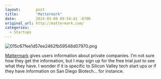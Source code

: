 ```yaml
---
layout:       post
title:        "Mattermark"
date:         2014-03-09 09:54:41 -0700
original_url: http://mattermark.com/
categories:
  - Startups
---
```


  ![015c67fee1d57ee2462fb59548d07970.png](/attachments/015c67fee1d57ee2462fb59548d07970/image.png)  

  [Mattermark](http://mattermark.com)  gives users information about private companies. I’m not sure how they get the information, but I may sign up for the free trial just to see what they have. I wonder if it is specific to Silicon Valley tech start ups or if they have information on San Diego Biotech… for instance. 

 
